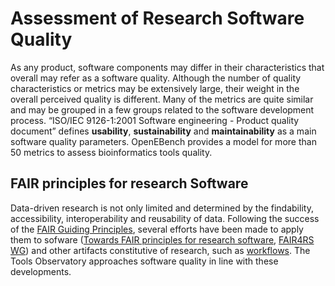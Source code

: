 # Assessment of Research Software Quality

As any product, software components may differ in their characteristics that overall may refer as a software quality. 
Although the number of quality characteristics or metrics may be extensively large, their weight in the overall 
perceived quality is different. Many of the metrics are quite similar and may be grouped in a few groups related to 
the software development process. “ISO/IEC 9126-1:2001 Software engineering - Product quality document” defines 
**usability**, **sustainability** and **maintainability** as a main software quality parameters. OpenEBench provides a model for 
more than 50 metrics to assess bioinformatics tools quality. 

## FAIR principles for research Software

Data-driven research is not only limited and determined by the findability, accessibility, interoperability and reusability of data. Following the success of the [FAIR Guiding Principles](https://www.nature.com/articles/sdata201618), several efforts have been made  to apply them to sofware  ([Towards FAIR principles for research software](https://content.iospress.com/articles/data-science/ds190026), [FAIR4RS WG](https://www.rd-alliance.org/groups/fair-research-software-fair4rs-wg)) and other artifacts constitutive of research, such as [workflows](https://direct.mit.edu/dint/article/2/1-2/108/10003/FAIR-Computational-Workflows). The Tools Observatory approaches software quality in line with these developments.
